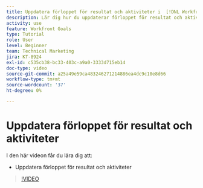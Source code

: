 ```yaml
---
title: Uppdatera förloppet för resultat och aktiviteter i  [!DNL Workfront Goals]
description: Lär dig hur du uppdaterar förloppet för resultat och aktiviteter i  [!DNL Workfront Goals].
activity: use
feature: Workfront Goals
type: Tutorial
role: User
level: Beginner
team: Technical Marketing
jira: KT-8924
exl-id: c535cb38-bc33-403c-a9a0-3333d715eb14
doc-type: video
source-git-commit: a25a49e59ca483246271214886ea4dc9c10e8d66
workflow-type: tm+mt
source-wordcount: '37'
ht-degree: 0%

---
```


# Uppdatera förloppet för resultat och aktiviteter

I den här videon får du lära dig att:

* Uppdatera förloppet för resultat och aktiviteter

>[!VIDEO](https://video.tv.adobe.com/v/335196/?quality=12&learn=on)

